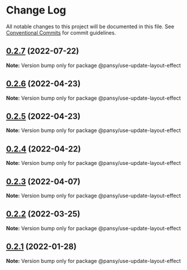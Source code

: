 # Change Log

All notable changes to this project will be documented in this file.
See [Conventional Commits](https://conventionalcommits.org) for commit guidelines.

## [0.2.7](https://github.com/pansyjs/react-hooks/compare/@pansy/use-update-layout-effect@0.2.6...@pansy/use-update-layout-effect@0.2.7) (2022-07-22)

**Note:** Version bump only for package @pansy/use-update-layout-effect





## [0.2.6](https://github.com/pansyjs/react-hooks/compare/@pansy/use-update-layout-effect@0.2.5...@pansy/use-update-layout-effect@0.2.6) (2022-04-23)

**Note:** Version bump only for package @pansy/use-update-layout-effect





## [0.2.5](https://github.com/pansyjs/react-hooks/compare/@pansy/use-update-layout-effect@0.2.4...@pansy/use-update-layout-effect@0.2.5) (2022-04-23)

**Note:** Version bump only for package @pansy/use-update-layout-effect





## [0.2.4](https://github.com/pansyjs/react-hooks/compare/@pansy/use-update-layout-effect@0.2.3...@pansy/use-update-layout-effect@0.2.4) (2022-04-22)

**Note:** Version bump only for package @pansy/use-update-layout-effect





## [0.2.3](https://github.com/pansyjs/react-hooks/compare/@pansy/use-update-layout-effect@0.2.2...@pansy/use-update-layout-effect@0.2.3) (2022-04-07)

**Note:** Version bump only for package @pansy/use-update-layout-effect





## [0.2.2](https://github.com/pansyjs/react-hooks/compare/@pansy/use-update-layout-effect@0.2.1...@pansy/use-update-layout-effect@0.2.2) (2022-03-25)

**Note:** Version bump only for package @pansy/use-update-layout-effect





## [0.2.1](https://github.com/pansyjs/react-hooks/compare/@pansy/use-update-layout-effect@0.2.0...@pansy/use-update-layout-effect@0.2.1) (2022-01-28)

**Note:** Version bump only for package @pansy/use-update-layout-effect
